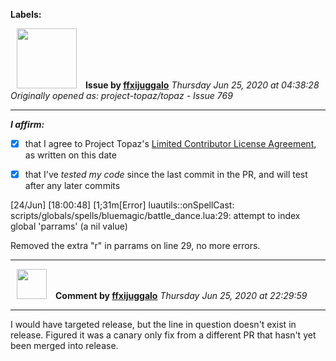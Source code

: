 **Labels:**



<a href="https://github.com/ffxijuggalo"><img src="https://avatars3.githubusercontent.com/u/22580624?v=4" width="96" height="96" hspace="10"></img></a> **Issue by [ffxijuggalo](https://github.com/ffxijuggalo)**
_Thursday Jun 25, 2020 at 04:38:28_
_Originally opened as: project-topaz/topaz - Issue 769_

----

<!-- place 'x' mark between square [] brackets to affirm: -->
**_I affirm:_**
- [x] that I agree to Project Topaz's [Limited Contributor License Agreement](http://project-topaz.com/blob/release/CONTRIBUTOR_AGREEMENT.md), as written on this date
- [x] that I've _tested my code_ since the last commit in the PR, and will test after any later commits

[24/Jun] [18:00:48] [1;31m[Error] luautils::onSpellCast: scripts/globals/spells/bluemagic/battle_dance.lua:29: attempt to index global 'parrams' (a nil value)

Removed the extra "r" in parrams on line 29, no more errors.


----
<a href="https://github.com/ffxijuggalo"><img src="https://avatars3.githubusercontent.com/u/22580624?v=4" width="48" height="48" hspace="10"></img></a> **Comment by [ffxijuggalo](https://github.com/ffxijuggalo)**
_Thursday Jun 25, 2020 at 22:29:59_

----

I would have targeted release, but the line in question doesn't exist in release. Figured it was a canary only fix from a different PR that hasn't yet been merged into release.
